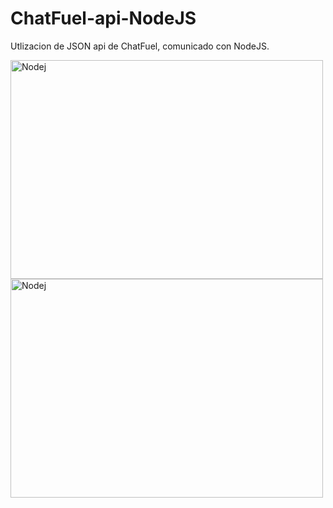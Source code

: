 # ChatFuel-api-NodeJS
Utlizacion de JSON api de ChatFuel, comunicado con NodeJS.

<img src="https://user-images.githubusercontent.com/10048889/41812365-2db53e8c-76e7-11e8-9c3d-957b6f8c9442.JPG" alt="Nodej" width="500px" height="350px"/>

<img src="https://user-images.githubusercontent.com/10048889/41812318-6537e6ee-76e6-11e8-8b51-8ea747fe27f2.JPG" alt="Nodej" width="500px" height="350px"/>
